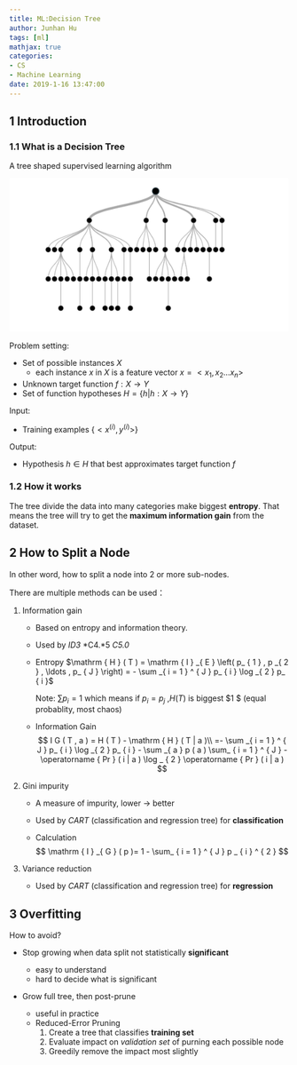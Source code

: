 ```yaml
---
title: ML:Decision Tree
author: Junhan Hu
tags: [ml]
mathjax: true
categories:
- CS
- Machine Learning
date: 2019-1-16 13:47:00
---
```


## 1 Introduction

### 1.1 What is a Decision Tree

A tree shaped  supervised learning algorithm

![decision-tree](https://raw.githubusercontent.com/hujunhan/cloudimage/master/img/decision-tree.png)

<!-- more -->

Problem setting:

* Set of possible instances $X$
  * each instance $x$ in $X$  is a feature vector $x = < x _{ 1 } , x_ { 2 } \ldots x _ { n } >$
* Unknown target function $f : X \rightarrow Y$
* Set of function hypotheses $H = \{ h | h : X \rightarrow Y \}$

Input:

* Training examples $\left\{ < x ^ { ( i ) } , y ^ { ( i ) } > \right\}$

Output:

* Hypothesis $h \in H$ that best approximates target function $f$

### 1.2 How it works

The tree divide the data into many categories make biggest **entropy**. That means the tree will try to get the **maximum information gain** from the dataset.

## 2 How to Split a Node

In other word, how to split a node into 2 or more sub-nodes.

There are multiple methods can be used：

1. Information gain

   * Based on  entropy and information theory.

   * Used by *ID3* *C4.*5 *C5.0*

   * Entropy $\mathrm { H } ( T ) = \mathrm { I } _{ E } \left( p_ { 1 } , p _{ 2 } , \ldots , p_ { J } \right) = - \sum _{ i = 1 } ^ { J } p_ { i } \log _{ 2 } p_ { i }$

     Note: $\sum p_i=1$ which means if $p_i=p_j$ ,$H(T)$ is biggest $1 $ (equal probablity, most chaos)

   * Information Gain
     $$
     I G ( T , a ) = H ( T ) -  \mathrm { H } ( T | a )\\
     =- \sum _{ i = 1 } ^ { J } p_ { i } \log _{ 2 } p_ { i } - \sum _{ a } p ( a ) \sum_ { i = 1 } ^ { J } - \operatorname { Pr } ( i | a ) \log _ { 2 } \operatorname { Pr } ( i | a )
     $$

2. Gini impurity

   * A measure of impurity, lower $\to$ better

   * Used by *CART* (classification and regression tree) for **classification**

   * Calculation
     $$
     \mathrm { I } _{ G } ( p )= 1 - \sum_ { i = 1 } ^ { J } p _ { i } ^ { 2 }
     $$

3. Variance reduction

   * Used by *CART* (classification and regression tree) for **regression**

## 3 Overfitting

How to avoid?

* Stop growing when data split not statistically **significant**

  * easy to understand
  * hard to decide what is significant

* Grow full tree, then post-prune

  * useful in practice
  * Reduced-Error Pruning
    1. Create a tree that classifies **training set**
    2. Evaluate impact on *validation set* of purning each possible node
    3. Greedily remove the impact most slightly
